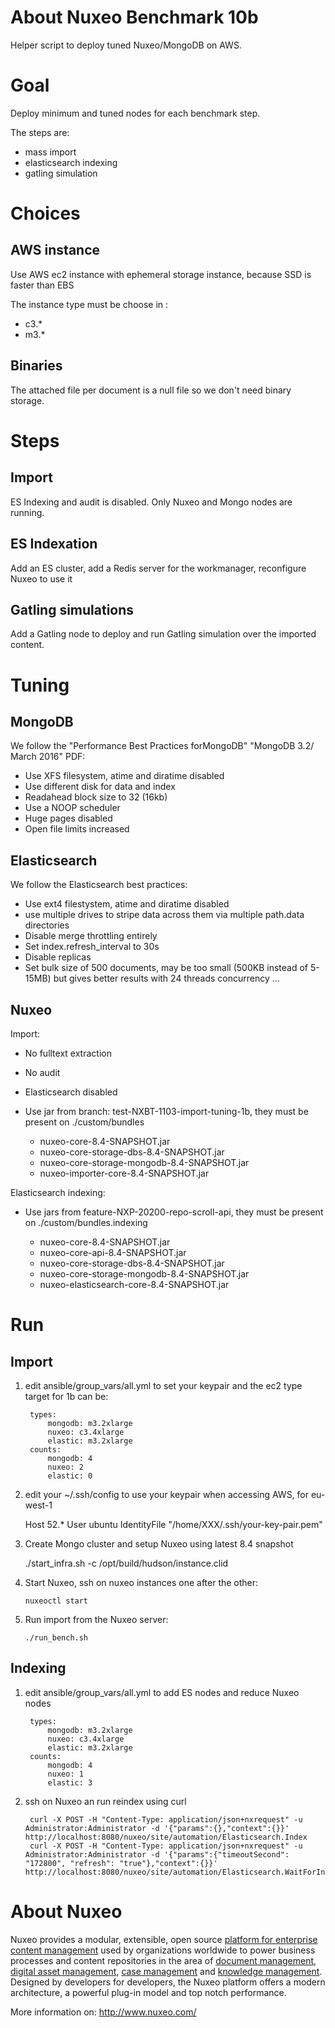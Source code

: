 # About Nuxeo Benchmark 10b

Helper script to deploy tuned Nuxeo/MongoDB on AWS.

# Goal

  Deploy minimum and tuned nodes for each benchmark step.
  
  The steps are:
  - mass import
  - elasticsearch indexing
  - gatling simulation

# Choices

## AWS instance

  Use AWS ec2 instance with ephemeral storage instance, because SSD is faster than EBS

  The instance type must be choose in :

  - c3.*
  - m3.*
  
## Binaries

  The attached file per document is a null file so we don't need binary storage.

# Steps

## Import

  ES Indexing and audit is disabled. Only Nuxeo and Mongo nodes are running.

## ES Indexation

  Add an ES cluster, add a Redis server for the workmanager, reconfigure Nuxeo to use it

## Gatling simulations

  Add a Gatling node to deploy and run Gatling simulation over the imported content.

# Tuning

## MongoDB

  We follow the "Performance Best Practices forMongoDB" "MongoDB 3.2/ March 2016" PDF:

  - Use XFS filesystem, atime and diratime disabled
  - Use different disk for data and index
  - Readahead block size to 32 (16kb)
  - Use a NOOP scheduler
  - Huge pages disabled
  - Open file limits increased

## Elasticsearch

  We follow the Elasticsearch best practices:
   
  - Use ext4 filestystem, atime and diratime disabled
  - use multiple drives to stripe data across them via multiple path.data directories
  - Disable merge throttling entirely
  - Set index.refresh_interval to 30s
  - Disable replicas
  - Set bulk size of 500 documents, may be too small (500KB instead of 5-15MB) but gives better results
    with 24 threads concurrency
  ...
  
## Nuxeo

  Import:

  - No fulltext extraction
  - No audit
  - Elasticsearch disabled
  - Use jar from branch: test-NXBT-1103-import-tuning-1b, they must be present on ./custom/bundles
   
    - nuxeo-core-8.4-SNAPSHOT.jar
    - nuxeo-core-storage-dbs-8.4-SNAPSHOT.jar
    - nuxeo-core-storage-mongodb-8.4-SNAPSHOT.jar
    - nuxeo-importer-core-8.4-SNAPSHOT.jar
    
    
  Elasticsearch indexing:
  
  - Use jars from feature-NXP-20200-repo-scroll-api, they must be present on ./custom/bundles.indexing
  
    - nuxeo-core-8.4-SNAPSHOT.jar
    - nuxeo-core-api-8.4-SNAPSHOT.jar
    - nuxeo-core-storage-dbs-8.4-SNAPSHOT.jar
    - nuxeo-core-storage-mongodb-8.4-SNAPSHOT.jar
    - nuxeo-elasticsearch-core-8.4-SNAPSHOT.jar

  

# Run


## Import

1. edit ansible/group_vars/all.yml to set your keypair and the ec2 type
   target for 1b can be:
   
        types:
            mongodb: m3.2xlarge
            nuxeo: c3.4xlarge
            elastic: m3.2xlarge
        counts:
            mongodb: 4
            nuxeo: 2
            elastic: 0


2. edit your ~/.ssh/config to use your keypair when accessing AWS, for eu-west-1


      Host 52.*
          User ubuntu
          IdentityFile "/home/XXX/.ssh/your-key-pair.pem"


3. Create Mongo cluster and setup Nuxeo using latest 8.4 snapshot


      ./start_infra.sh -c /opt/build/hudson/instance.clid


4. Start Nuxeo, ssh on nuxeo instances one after the other:

       nuxeoctl start

5. Run import from the Nuxeo server:


       ./run_bench.sh
       
       
## Indexing

1. edit ansible/group_vars/all.yml to add ES nodes and reduce Nuxeo nodes

        types:
            mongodb: m3.2xlarge
            nuxeo: c3.4xlarge
            elastic: m3.2xlarge
        counts:
            mongodb: 4
            nuxeo: 1
            elastic: 3


2. ssh on Nuxeo an run reindex using curl

        curl -X POST -H "Content-Type: application/json+nxrequest" -u Administrator:Administrator -d '{"params":{},"context":{}}' http://localhost:8080/nuxeo/site/automation/Elasticsearch.Index
        curl -X POST -H "Content-Type: application/json+nxrequest" -u Administrator:Administrator -d '{"params":{"timeoutSecond": "172800", "refresh": "true"},"context":{}}' http://localhost:8080/nuxeo/site/automation/Elasticsearch.WaitForIndexing
# About Nuxeo

Nuxeo provides a modular, extensible, open source
[platform for enterprise content management](http://www.nuxeo.com/products/content-management-platform) used by organizations worldwide to power business processes and content repositories in the area of
[document management](http://www.nuxeo.com/solutions/document-management),
[digital asset management](http://www.nuxeo.com/solutions/digital-asset-management),
[case management](http://www.nuxeo.com/case-management) and [knowledge management](http://www.nuxeo.com/solutions/advanced-knowledge-base/). Designed
by developers for developers, the Nuxeo platform offers a modern
architecture, a powerful plug-in model and top notch performance.

More information on: <http://www.nuxeo.com/>
